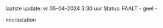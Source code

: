laatste update: 
vr 05-04-2024  3:30   uur 
Status: FAALT - geel - 
<div class="service Y">microstation</div>